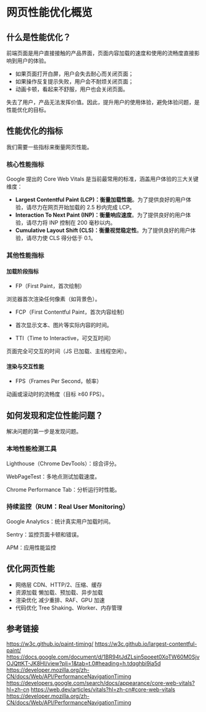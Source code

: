 # 网页性能优化概览

## 什么是性能优化？

前端页面是用户直接接触的产品界面，页面内容加载的速度和使用的流畅度直接影响到用户的体验。

- 如果页面打开白屏，用户会失去耐心而关闭页面；
- 如果操作反复提示失败，用户会不耐烦关闭页面；
- 动画卡顿，看起来不舒服，用户也会关闭页面。

失去了用户，产品无法发挥价值。因此，提升用户的使用体验，避免体验问题，是性能优化的目标。


## 性能优化的指标

我们需要一些指标来衡量网页性能。


### 核心性能指标
Google 提出的 Core Web Vitals 是当前最常用的标准，涵盖用户体验的三大关键维度：
- **Largest Contentful Paint (LCP)：衡量加载性能**。为了提供良好的用户体验，请尽力在网页开始加载的 2.5 秒内完成 LCP。
- **Interaction To Next Paint (INP)：衡量响应速度**。为了提供良好的用户体验，请尽力将 INP 控制在 200 毫秒以内。
- **Cumulative Layout Shift (CLS)：衡量视觉稳定性**。为了提供良好的用户体验，请尽力使 CLS 得分低于 0.1。

### 其他性能指标

#### 加载阶段指标
- FP（First Paint，首次绘制）

浏览器首次渲染任何像素（如背景色）。

- FCP（First Contentful Paint，首次内容绘制）

- 首次显示文本、图片等实际内容的时间。

- TTI（Time to Interactive，可交互时间）

页面完全可交互的时间（JS 已加载、主线程空闲）。

#### 渲染与交互性能
- FPS（Frames Per Second，帧率）

动画或滚动时的流畅度（目标 ≥60 FPS）。


## 如何发现和定位性能问题？
解决问题的第一步是发现问题。

### 本地性能检测工具
Lighthouse（Chrome DevTools）：综合评分。

WebPageTest：多地点测试加载速度。

Chrome Performance Tab：分析运行时性能。

### 持续监控（RUM：Real User Monitoring）
Google Analytics：统计真实用户加载时间。

Sentry：监控页面卡顿和错误。

APM：应用性能监控


## 优化网页性能
- 网络层	CDN、HTTP/2、压缩、缓存
- 资源加载	懒加载、预加载、异步加载
- 渲染优化	减少重排、RAF、GPU 加速
- 代码优化	Tree Shaking、Worker、内存管理


## 参考链接
https://w3c.github.io/paint-timing/
https://w3c.github.io/largest-contentful-paint/
https://docs.google.com/document/d/1BR94tJdZLsin5poeet0XoTW60M0SjvOJQttKT-JK8HI/view?pli=1&tab=t.0#heading=h.tdqghbi9ia5d
https://developer.mozilla.org/zh-CN/docs/Web/API/PerformanceNavigationTiming
https://developers.google.com/search/docs/appearance/core-web-vitals?hl=zh-cn
https://web.dev/articles/vitals?hl=zh-cn#core-web-vitals
https://developer.mozilla.org/zh-CN/docs/Web/API/PerformanceNavigationTiming